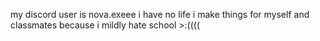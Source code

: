 my discord user is nova.exeee
i have no life
i make things for myself and classmates because i mildly hate school >:((((
<!---
nova-dot-exe/nova-dot-exe is a ✨ special ✨ repository because its `README.md` (this file) appears on your GitHub profile.
You can click the Preview link to take a look at your changes.
--->
